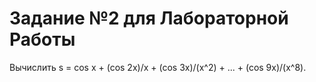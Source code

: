 # Задание №2 для Лабораторной Работы

Вычислить s = cos x + (cos 2x)/x + (cos 3x)/(x^2) + ... + (cos 9x)/(x^8).
